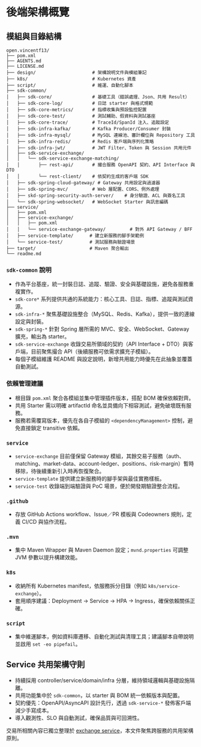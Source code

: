 # 後端架構概覽

## 模組與目錄結構
```
open.vincentf13/
├── pom.xml
├── AGENTS.md
├── LICENSE.md
├── design/                     # 架構說明文件與模組筆記
├── k8s/                        # Kubernetes 資產
├── script/                     # 維運、自動化腳本
├── sdk-common/
│   ├── sdk-core/               # 基礎工具（錯誤處理、Json、共用 Result）
│   ├── sdk-core-log/           # 日誌 starter 與格式規範
│   ├── sdk-core-metrics/       # 指標收集與預設監控配置
│   ├── sdk-core-test/          # 測試輔助、假資料與測試基座
│   ├── sdk-core-trace/         # TraceId/SpanId 注入、追蹤設定
│   ├── sdk-infra-kafka/        # Kafka Producer/Consumer 封裝
│   ├── sdk-infra-mysql/        # MySQL 連線池、審計欄位與 Repository 工具
│   ├── sdk-infra-redis/        # Redis 客戶端與序列化策略
│   ├── sdk-infra-jwt/          # JWT Filter、Token 與 Session 共用元件
│   ├── sdk-service-exchange/
│   │   └── sdk-service-exchange-matching/
│   │       ├── rest-api/       # 撮合服務 OpenAPI 契約、API Interface 與 DTO
│   │       └── rest-client/    # 依契約生成的客戶端 SDK
│   ├── sdk-spring-cloud-gateway/ # Gateway 共用設定與過濾器
│   ├── sdk-spring-mvc/         # Web 層配置、CORS、例外處理
│   ├── skd-spring-security-auth-server/    # 身分驗證、ACL 與簽名工具
│   └── sdk-spring-websocket/   # WebSocket Starter 與訊息編碼
├── service/
│   ├── pom.xml
│   ├── service-exchange/
│   │   ├── pom.xml
│   │   └── service-exchange-gateway/         # 對外 API Gateway / BFF
│   ├── service-template/      # 建立新服務的腳手架範例
│   └── service-test/          # 測試服務與驗證場景
├── target/                    # Maven 聚合輸出
└── readme.md
```

### `sdk-common` 說明
- 作為平台基座，統一封裝日誌、追蹤、驗證、安全與基礎設施，避免各服務重複實作。
- `sdk-core*` 系列提供共通的系統能力：核心工具、日誌、指標、追蹤與測試資源。
- `sdk-infra-*` 聚焦基礎設施整合（MySQL、Redis、Kafka），提供一致的連線設定與封裝。
- `sdk-spring-*` 針對 Spring 層所需的 MVC、安全、WebSocket、Gateway 擴充，輸出為 starter。
- `sdk-service-exchange` 收錄交易所領域的契約（API Interface + DTO）與客戶端，目前聚焦撮合 API（後續服務可依需求擴充子模組）。
- 每個子模組維護 README 與設定說明，新增共用能力時優先在此抽象並覆蓋自動測試。

### 依賴管理建議
- 根目錄 `pom.xml` 聚合各模組並集中管理插件版本，搭配 BOM 確保依賴對齊。
- 共用 Starter 需以明確 artifactId 命名並具備向下相容測試，避免破壞既有服務。
- 服務若需覆寫版本，優先在各自子模組的 `<dependencyManagement>` 控制，避免直接鎖定 transitive 依賴。

### `service`
- `service-exchange` 目前僅保留 Gateway 模組，其餘交易子服務（auth、matching、market-data、account-ledger、positions、risk-margin）暫時移除，待後續重新引入時再恢復聚合。
- `service-template` 提供建立新服務時的腳手架與最佳實務樣板。
- `service-test` 收錄端到端驗證與 PoC 場景，便於開發期驗證整合流程。

### `.github`
- 存放 GitHub Actions workflow、Issue／PR 模板與 Codeowners 規則，定義 CI/CD 與協作流程。

### `.mvn`
- 集中 Maven Wrapper 與 Maven Daemon 設定；`mvnd.properties` 可調整 JVM 參數以提升構建效能。

### `k8s`
- 收納所有 Kubernetes manifest，依服務拆分目錄（例如 `k8s/service-exchange`）。
- 套用順序建議：Deployment → Service → HPA → Ingress，確保依賴關係正確。

### `script`
- 集中維運腳本，例如資料庫遷移、自動化測試與清理工具；建議腳本自帶說明並啟用 `set -eo pipefail`。

## Service 共用架構守則
- 持續採用 controller/service/domain/infra 分層，維持領域邏輯與基礎設施隔離。
- 共用功能集中於 `sdk-common`，以 starter 與 BOM 統一依賴版本與配置。
- 契約優先：OpenAPI/AsyncAPI 設計先行，透過 `sdk-service-*` 發佈客戶端減少手寫成本。
- 導入觀測性、SLO 與自動測試，確保品質與可回溯性。

交易所相關內容已獨立整理於 [exchange service](exchange.md)，本文件聚焦跨服務的共用架構原則。
